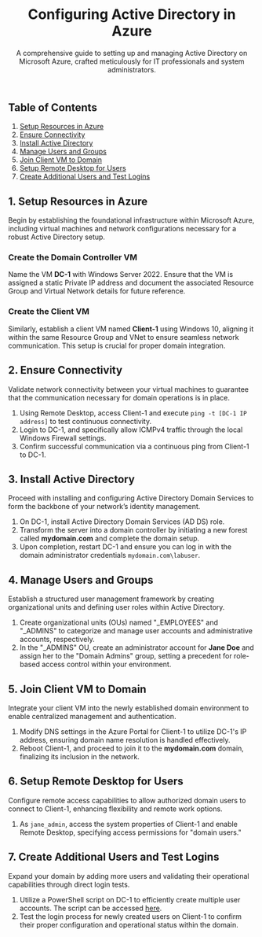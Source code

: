 <!DOCTYPE html>
<html lang="en">
<head>
<meta charset="UTF-8">
<meta name="viewport" content="width=device-width, initial-scale=1.0">
<title>Active Directory Configuration in Azure</title>
<link rel="stylesheet" href="styles.css"> <!-- Ensure styles.css is well-prepared to enhance document presentation -->
</head>
<body>

<header>
  <h1>Configuring Active Directory in Azure</h1>
  <p>A comprehensive guide to setting up and managing Active Directory on Microsoft Azure, crafted meticulously for IT professionals and system administrators.</p>
</header>

<nav>
  <h2>Table of Contents</h2>
  <ol>
    <li><a href="#setup-resources">Setup Resources in Azure</a></li>
    <li><a href="#ensure-connectivity">Ensure Connectivity</a></li>
    <li><a href="#install-ad">Install Active Directory</a></li>
    <li><a href="#manage-users">Manage Users and Groups</a></li>
    <li><a href="#join-domain">Join Client VM to Domain</a></li>
    <li><a href="#remote-desktop">Setup Remote Desktop for Users</a></li>
    <li><a href="#additional-users">Create Additional Users and Test Logins</a></li>
  </ol>
</nav>

<section id="setup-resources">
  <h2>1. Setup Resources in Azure</h2>
  <p>Begin by establishing the foundational infrastructure within Microsoft Azure, including virtual machines and network configurations necessary for a robust Active Directory setup.</p>
  <h3>Create the Domain Controller VM</h3>
  <p>Name the VM <strong>DC-1</strong> with Windows Server 2022. Ensure that the VM is assigned a static Private IP address and document the associated Resource Group and Virtual Network details for future reference.</p>
  
  <h3>Create the Client VM</h3>
  <p>Similarly, establish a client VM named <strong>Client-1</strong> using Windows 10, aligning it within the same Resource Group and VNet to ensure seamless network communication. This setup is crucial for proper domain integration.</p>
  
  <!-- Optional: Include a screenshot or diagram to visually represent the setup -->
</section>

<section id="ensure-connectivity">
  <h2>2. Ensure Connectivity</h2>
  <p>Validate network connectivity between your virtual machines to guarantee that the communication necessary for domain operations is in place.</p>
  <ol>
    <li>Using Remote Desktop, access Client-1 and execute <code>ping -t [DC-1 IP address]</code> to test continuous connectivity.</li>
    <li>Login to DC-1, and specifically allow ICMPv4 traffic through the local Windows Firewall settings.</li>
    <li>Confirm successful communication via a continuous ping from Client-1 to DC-1.</li>
  </ol>
  
  <!-- Suggestion: Diagram or screenshot showing successful ping results -->
</section>

<section id="install-ad">
  <h2>3. Install Active Directory</h2>
  <p>Proceed with installing and configuring Active Directory Domain Services to form the backbone of your network’s identity management.</p>
  <ol>
    <li>On DC-1, install Active Directory Domain Services (AD DS) role.</li>
    <li>Transform the server into a domain controller by initiating a new forest called <strong>mydomain.com</strong> and complete the domain setup.</li>
    <li>Upon completion, restart DC-1 and ensure you can log in with the domain administrator credentials <code>mydomain.com\labuser</code>.</li>
  </ol>
</section>

<section id="manage-users">
  <h2>4. Manage Users and Groups</h2>
  <p>Establish a structured user management framework by creating organizational units and defining user roles within Active Directory.</p>
  <ol>
    <li>Create organizational units (OUs) named "_EMPLOYEES" and "_ADMINS" to categorize and manage user accounts and administrative accounts, respectively.</li>
    <li>In the "_ADMINS" OU, create an administrator account for <strong>Jane Doe</strong> and assign her to the "Domain Admins" group, setting a precedent for role-based access control within your environment.</li>
  </ol>
</section>

<section id="join-domain">
  <h2>5. Join Client VM to Domain</h2>
  <p>Integrate your client VM into the newly established domain environment to enable centralized management and authentication.</p>
  <ol>
    <li>Modify DNS settings in the Azure Portal for Client-1 to utilize DC-1's IP address, ensuring domain name resolution is handled effectively.</li>
    <li>Reboot Client-1, and proceed to join it to the <strong>mydomain.com</strong> domain, finalizing its inclusion in the network.</li>
  </ol>
</section>

<section id="remote-desktop">
  <h2>6. Setup Remote Desktop for Users</h2>
  <p>Configure remote access capabilities to allow authorized domain users to connect to Client-1, enhancing flexibility and remote work options.</p>
  <ol>
    <li>As <code>jane_admin</code>, access the system properties of Client-1 and enable Remote Desktop, specifying access permissions for "domain users."</li>
  </ol>
  <!-- Consider adding a screenshot of the Remote Desktop configuration panel -->
</section>

<section id="additional-users">
  <h2>7. Create Additional Users and Test Logins</h2>
  <p>Expand your domain by adding more users and validating their operational capabilities through direct login tests.</p>
  <ol>
    <li>Utilize a PowerShell script on DC-1 to efficiently create multiple user accounts. The script can be accessed <a href="https://github.com/TrentMyers/AD-BULK-USERS">here</a>.</li>
    <li>Test the login process for newly created users on Client-1 to confirm their proper configuration and operational status within the domain.</li>
  </ol>
</section>

</body>
</html>

